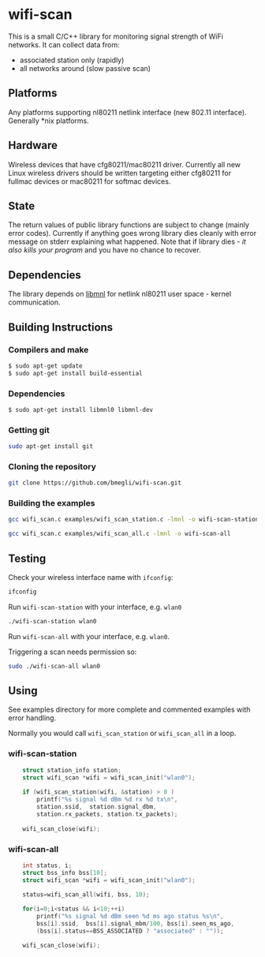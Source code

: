# wifi-scan

This is a small C/C++ library for monitoring signal strength of WiFi networks. It can collect data from:

- associated station only (rapidly)
- all networks around (slow passive scan)

## Platforms 

Any platforms supporting nl80211 netlink interface (new 802.11 interface).
Generally *nix platforms.

## Hardware

Wireless devices that have cfg80211/mac80211 driver.
Currently all new Linux wireless drivers should be written targeting either cfg80211 for fullmac devices or mac80211 for softmac devices.

## State

The return values of public library functions are subject to change (mainly error codes).
Currently if anything goes wrong library dies cleanly with error message on stderr explaining what happened.
Note that if library dies - *it also kills your program* and you have no chance to recover.

## Dependencies

The library depends on [libmnl](http://www.netfilter.org/projects/libmnl/) for netlink nl80211 user space - kernel communication.

## Building Instructions

### Compilers and make

``` bash
$ sudo apt-get update
$ sudo apt-get install build-essential 
```

### Dependencies

``` bash
$ sudo apt-get install libmnl0 libmnl-dev
```

### Getting git

``` bash
sudo apt-get install git
```

### Cloning the repository

``` bash
git clone https://github.com/bmegli/wifi-scan.git
```

### Building the examples

``` bash
gcc wifi_scan.c examples/wifi_scan_station.c -lmnl -o wifi-scan-station
```

``` bash
gcc wifi_scan.c examples/wifi_scan_all.c -lmnl -o wifi-scan-all
```

## Testing

Check your wireless interface name with `ifconfig`:
``` bash
ifconfig
```

Run `wifi-scan-station` with your interface, e.g. `wlan0`

``` bash
./wifi-scan-station wlan0
```

Run `wifi-scan-all` with your interface, e.g. `wlan0`.

Triggering a scan needs permission so:

``` bash
sudo ./wifi-scan-all wlan0
```

## Using

See examples directory for more complete and commented examples with error handling.

Normally you would call `wifi_scan_station` or `wifi_scan_all` in a loop.

### wifi-scan-station

``` C
	struct station_info station;    
	struct wifi_scan *wifi = wifi_scan_init("wlan0");
	
	if (wifi_scan_station(wifi, &station) > 0 )
		printf("%s signal %d dBm %d rx %d tx\n",
		station.ssid,  station.signal_dbm,
		station.rx_packets, station.tx_packets);
	
	wifi_scan_close(wifi);
```

### wifi-scan-all

``` C 
	int status, i;
	struct bss_info bss[10]; 
	struct wifi_scan *wifi = wifi_scan_init("wlan0");

	status=wifi_scan_all(wifi, bss, 10);
		
	for(i=0;i<status && i<10;++i)	
		printf("%s signal %d dBm seen %d ms ago status %s\n",
		bss[i].ssid,  bss[i].signal_mbm/100, bss[i].seen_ms_ago,
		(bss[i].status==BSS_ASSOCIATED ? "associated" : ""));

	wifi_scan_close(wifi);
```